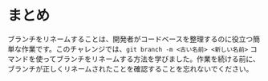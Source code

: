 # まとめ

ブランチをリネームすることは、開発者がコードベースを整理するのに役立つ簡単な作業です。このチャレンジでは、`git branch -m <古い名前> <新しい名前>` コマンドを使ってブランチをリネームする方法を学びました。作業を続ける前に、ブランチが正しくリネームされたことを確認することを忘れないでください。
